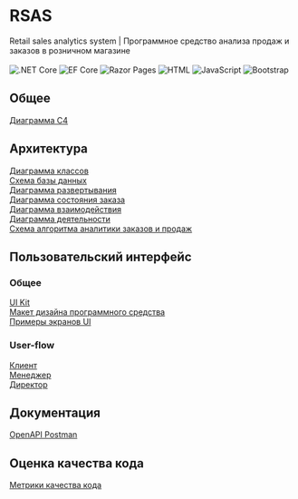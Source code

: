 # RSAS
Retail sales analytics system | Программное средство анализа продаж и заказов в розничном магазине<br><br>
![.NET Core](https://img.shields.io/badge/.NET%20Core-%235C2D91.svg?style=for-the-badge&logo=.net&logoColor=white) 
![EF Core](https://img.shields.io/badge/Entity%20Framework%20Core-%235C2D91.svg?style=for-the-badge&logo=.net&logoColor=white) 
![Razor Pages](https://img.shields.io/badge/Razor%20Pages-%23000000.svg?style=for-the-badge&logo=razor&logoColor=white) 
![HTML](https://img.shields.io/badge/HTML-%23E34F26.svg?style=for-the-badge&logo=html5&logoColor=white) 
![JavaScript](https://img.shields.io/badge/JavaScript-%23F7DF1E.svg?style=for-the-badge&logo=javascript&logoColor=black) 
![Bootstrap](https://img.shields.io/badge/Bootstrap-%23563D7C.svg?style=for-the-badge&logo=bootstrap&logoColor=white) 

## Общее

[Диаграмма C4](https://github.com/FranGranDev/RSAS/tree/main/Documentation/Code%20Design/C4)<br>

## Архитектура
[Диаграмма классов](https://github.com/FranGranDev/RSAS/blob/main/Documentation/Code%20Design/Core/ClassDiagram.png)<br>
[Схема базы данных](https://github.com/FranGranDev/RSAS/blob/main/Documentation/Code%20Design/Database/Database.png)<br>
[Диаграмма развертывания](https://github.com/FranGranDev/RSAS/blob/main/Documentation/Code%20Design/Core/ComponentsDiagramm_H.png)<br>
[Диаграмма состояния заказа](https://github.com/FranGranDev/RSAS/blob/main/Documentation/Business%20Analysis/Diagrams/%D0%A1%D0%BE%D1%81%D1%82%D0%BE%D1%8F%D0%BD%D0%B8%D0%B5%20%D0%B7%D0%B0%D0%BA%D0%B0%D0%B7%D0%B0.drawio.png)<br>
[Диаграмма взаимодействия](https://github.com/FranGranDev/RSAS/blob/main/Documentation/Code%20Design/Core/AnalyticsInteractionDiagram.png)<br>
[Диаграмма деятельности](https://github.com/FranGranDev/RSAS/blob/main/Documentation/Code%20Design/Core/AnalyticsActivityDiagramm.png)<br>
[Схема алгоритма аналитики заказов и продаж](https://github.com/FranGranDev/RSAS/blob/main/Documentation/Code%20Design/Core/AnalyticsAlgoritm.png)

## Пользовательский интерфейс

### Общее
[UI Kit](https://bootswatch.com/minty/)<br>
[Макет дизайна программного средства](https://github.com/FranGranDev/RSAS/tree/main/Documentation/UI%20Design)<br>
[Примеры экранов UI](https://github.com/FranGranDev/RSAS/tree/main/Documentation/UI%20Design/UI%20Pages)<br>

### User-flow
[Клиент](https://github.com/FranGranDev/RSAS/blob/main/Documentation/UI%20Design/User%20Flow/UserFlow-%D0%9A%D0%BB%D0%B8%D0%B5%D0%BD%D1%82.drawio.png)<br>
[Менеджер](https://github.com/FranGranDev/RSAS/blob/main/Documentation/UI%20Design/User%20Flow/UserFlow-%D0%9C%D0%B5%D0%BD%D0%B5%D0%B4%D0%B6%D0%B5%D1%80.drawio.png)<br>
[Директор](https://github.com/FranGranDev/RSAS/blob/main/Documentation/UI%20Design/User%20Flow/UserFlow-%D0%94%D0%B8%D1%80%D0%B5%D0%BA%D1%82%D0%BE%D1%80.drawio.png)<br>

## Документация
[OpenAPI Postman](https://rsas-bsuir.postman.co/workspace/RSAS-Bsuir-Workspace~b0313347-a597-4c2a-b22a-a32088fec4d0/api/d0c48fe6-2f3d-4525-87ca-0b4d0a05a072?action=share&creator=40115740)<br>

## Оценка качества кода
[Метрики качества кода](https://github.com/FranGranDev/RSAS/blob/main/Documentation/Code%20Design/Examples/Code%20metrics.png)<br>
